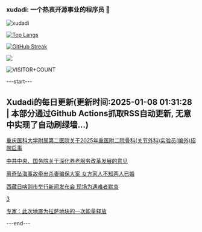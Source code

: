 ### xudadi: 一个热衷开源事业的程序员 👋

![xudadi](https://github-readme-stats-git-masterorgs-github-readme-stats-team.vercel.app/api?username=xudadi)

[![Top Langs](https://github-readme-stats.vercel.app/api/top-langs/?username=xudadi)](https://github.com/anuraghazra/github-readme-stats)

[![GitHub Streak](https://streak-stats.demolab.com?user=xudadi&locale=zh_Hans)](https://git.io/streak-stats)

![](https://raw.githubusercontent.com/xudadi/xudadi/main/assets/github-contribution-grid-snake.svg)

![VISITOR+COUNT](https://komarev.com/ghpvc/?username=xudadi&label=VISITOR+COUNT)


---start---

## Xudadi的每日更新(更新时间:2025-01-08 01:31:28 | 本部分通过Github Actions抓取RSS自动更新, 无意中实现了自动刷绿墙...)

[重庆医科大学附属第二医院关于2025年重医附二院骨科(关节外科)实验员(编外)招聘启事](https://www.gongkaoleida.com/article/2257716)

[中共中央、国务院关于深化养老服务改革发展的意见](https://m.163.com/news/article/JLAOL5SO0001899O.html)

[离奇坠海事故牵出杀妻骗保大案 女方家人不知两人已婚](https://m.163.com/news/article/JLAN8LO90514R9OJ.html)

[西藏日喀则市举行新闻发布会 现场为遇难者默哀](https://m.163.com/news/article/JLAHNIPF000189PS.html)

[3](https://m.163.com/touch/news/sub/domestic)

[专家：此次地震为拉萨地块的一次能量释放](https://m.163.com/news/article/JLA8RGUC000189PS.html)

---end---
